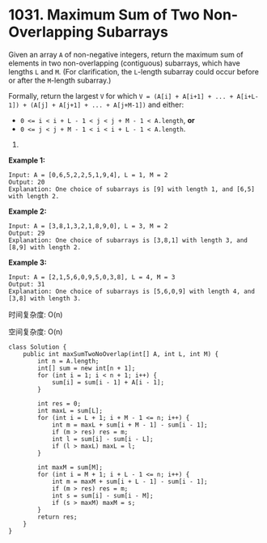 # 1031. Maximum Sum of Two Non-Overlapping Subarrays

Given an array `A` of non-negative integers, return the maximum sum of elements in two non-overlapping \(contiguous\) subarrays, which have lengths `L` and `M`.  \(For clarification, the `L`-length subarray could occur before or after the `M`-length subarray.\)

Formally, return the largest `V` for which `V = (A[i] + A[i+1] + ... + A[i+L-1]) + (A[j] + A[j+1] + ... + A[j+M-1])` and either:

* `0 <= i < i + L - 1 < j < j + M - 1 < A.length`, **or**
* `0 <= j < j + M - 1 < i < i + L - 1 < A.length`.

1. 
**Example 1:**

```text
Input: A = [0,6,5,2,2,5,1,9,4], L = 1, M = 2
Output: 20
Explanation: One choice of subarrays is [9] with length 1, and [6,5] with length 2.
```

**Example 2:**

```text
Input: A = [3,8,1,3,2,1,8,9,0], L = 3, M = 2
Output: 29
Explanation: One choice of subarrays is [3,8,1] with length 3, and [8,9] with length 2.
```

**Example 3:**

```text
Input: A = [2,1,5,6,0,9,5,0,3,8], L = 4, M = 3
Output: 31
Explanation: One choice of subarrays is [5,6,0,9] with length 4, and [3,8] with length 3.
```

时间复杂度: O\(n\)

空间复杂度: O\(n\)

```text
class Solution {
    public int maxSumTwoNoOverlap(int[] A, int L, int M) {
        int n = A.length;
        int[] sum = new int[n + 1];
        for (int i = 1; i < n + 1; i++) {
            sum[i] = sum[i - 1] + A[i - 1];
        }
        
        int res = 0;
        int maxL = sum[L];
        for (int i = L + 1; i + M - 1 <= n; i++) {
            int m = maxL + sum[i + M - 1] - sum[i - 1];
            if (m > res) res = m;
            int l = sum[i] - sum[i - L];
            if (l > maxL) maxL = l;
        }
        
        int maxM = sum[M];
        for (int i = M + 1; i + L - 1 <= n; i++) {
            int m = maxM + sum[i + L - 1] - sum[i - 1];
            if (m > res) res = m;
            int s = sum[i] - sum[i - M];
            if (s > maxM) maxM = s; 
        }
        return res;
    }
}
```

